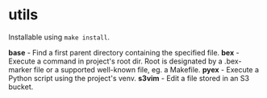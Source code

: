 # utils
Installable using `make install`.

**base** - Find a first parent directory containing the specified file.
**bex** - Execute a command in project's root dir. Root is designated by a .bex-marker file or a supported well-known file, eg. a Makefile.
**pyex** - Execute a Python script using the project's venv.
**s3vim** - Edit a file stored in an S3 bucket.
